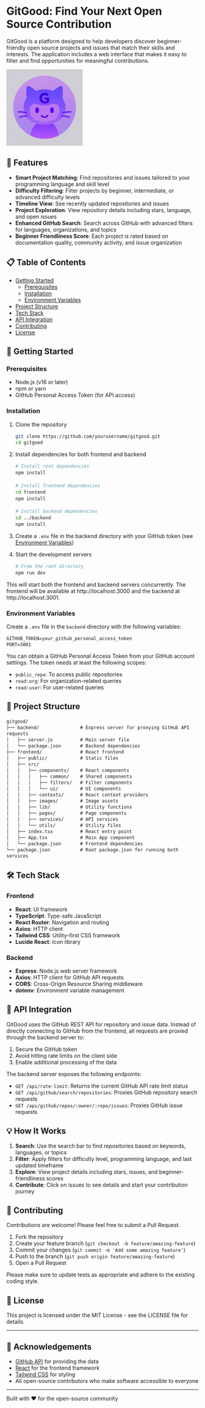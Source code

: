 # GitGood: Find Your Next Open Source Contribution

GitGood is a platform designed to help developers discover beginner-friendly open source projects and issues that match their skills and interests. The application includes a web interface that makes it easy to filter and find opportunities for meaningful contributions.

<img src="frontend/src/images/newpurp.png" alt="GitGood Logo" width="200" />

## 🚀 Features

- **Smart Project Matching**: Find repositories and issues tailored to your programming language and skill level
- **Difficulty Filtering**: Filter projects by beginner, intermediate, or advanced difficulty levels
- **Timeline View**: See recently updated repositories and issues
- **Project Exploration**: View repository details including stars, language, and open issues
- **Enhanced GitHub Search**: Search across GitHub with advanced filters for languages, organizations, and topics
- **Beginner Friendliness Score**: Each project is rated based on documentation quality, community activity, and issue organization

## 📋 Table of Contents

- [Getting Started](#getting-started)
  - [Prerequisites](#prerequisites)
  - [Installation](#installation)
  - [Environment Variables](#environment-variables)
- [Project Structure](#project-structure)
- [Tech Stack](#tech-stack)
- [API Integration](#api-integration)
- [Contributing](#contributing)
- [License](#license)

## 🏁 Getting Started

### Prerequisites

- Node.js (v16 or later)
- npm or yarn
- GitHub Personal Access Token (for API access)

### Installation

1. Clone the repository
   ```bash
   git clone https://github.com/yourusername/gitgood.git
   cd gitgood
   ```

2. Install dependencies for both frontend and backend
   ```bash
   # Install root dependencies
   npm install
   
   # Install frontend dependencies
   cd frontend
   npm install
   
   # Install backend dependencies
   cd ../backend
   npm install
   ```

3. Create a `.env` file in the backend directory with your GitHub token (see [Environment Variables](#environment-variables))

4. Start the development servers
   ```bash
   # From the root directory
   npm run dev
   ```

This will start both the frontend and backend servers concurrently. The frontend will be available at http://localhost:3000 and the backend at http://localhost:3001.

### Environment Variables

Create a `.env` file in the `backend` directory with the following variables:

```
GITHUB_TOKEN=your_github_personal_access_token
PORT=3001
```

You can obtain a GitHub Personal Access Token from your GitHub account settings. The token needs at least the following scopes:
- `public_repo`: To access public repositories
- `read:org`: For organization-related queries
- `read:user`: For user-related queries

## 📁 Project Structure

```
gitgood/
├── backend/               # Express server for proxying GitHub API requests
│   ├── server.js          # Main server file
│   └── package.json       # Backend dependencies
├── frontend/              # React frontend
│   ├── public/            # Static files
│   ├── src/
│   │   ├── components/    # React components
│   │   │   ├── common/    # Shared components
│   │   │   ├── filters/   # Filter components
│   │   │   └── ui/        # UI components
│   │   ├── contexts/      # React context providers
│   │   ├── images/        # Image assets
│   │   ├── lib/           # Utility functions
│   │   ├── pages/         # Page components
│   │   ├── services/      # API services
│   │   └── utils/         # Utility files
│   ├── index.tsx          # React entry point
│   ├── App.tsx            # Main App component
│   └── package.json       # Frontend dependencies
└── package.json           # Root package.json for running both services
```

## 🛠️ Tech Stack

### Frontend
- **React**: UI framework
- **TypeScript**: Type-safe JavaScript
- **React Router**: Navigation and routing
- **Axios**: HTTP client
- **Tailwind CSS**: Utility-first CSS framework
- **Lucide React**: Icon library

### Backend
- **Express**: Node.js web server framework
- **Axios**: HTTP client for GitHub API requests
- **CORS**: Cross-Origin Resource Sharing middleware
- **dotenv**: Environment variable management

## 🔗 API Integration

GitGood uses the GitHub REST API for repository and issue data. Instead of directly connecting to GitHub from the frontend, all requests are proxied through the backend server to:

1. Secure the GitHub token
2. Avoid hitting rate limits on the client side
3. Enable additional processing of the data

The backend server exposes the following endpoints:

- `GET /api/rate-limit`: Returns the current GitHub API rate limit status
- `GET /api/github/search/repositories`: Proxies GitHub repository search requests
- `GET /api/github/repos/:owner/:repo/issues`: Proxies GitHub issue requests

## 💡 How It Works

1. **Search**: Use the search bar to find repositories based on keywords, languages, or topics
2. **Filter**: Apply filters for difficulty level, programming language, and last updated timeframe
3. **Explore**: View project details including stars, issues, and beginner-friendliness scores
4. **Contribute**: Click on issues to see details and start your contribution journey

## 👥 Contributing

Contributions are welcome! Please feel free to submit a Pull Request.

1. Fork the repository
2. Create your feature branch (`git checkout -b feature/amazing-feature`)
3. Commit your changes (`git commit -m 'Add some amazing feature'`)
4. Push to the branch (`git push origin feature/amazing-feature`)
5. Open a Pull Request

Please make sure to update tests as appropriate and adhere to the existing coding style.

## 📝 License

This project is licensed under the MIT License - see the LICENSE file for details.

---

## 🙏 Acknowledgements

- [GitHub API](https://docs.github.com/en/rest) for providing the data
- [React](https://reactjs.org/) for the frontend framework
- [Tailwind CSS](https://tailwindcss.com/) for styling
- All open-source contributors who make software accessible to everyone

---

Built with ❤️ for the open-source community
